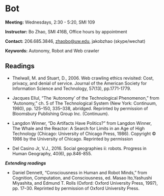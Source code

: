 # Bot

**Meeting:** Wednesdays, 2:30 - 5:20, SMI 109

**Instructor:** Bo Zhao, SMI 416B, Office hours by appointment

**Contact:** 206.685.3846, zhaobo@uw.edu, jakobzhao (skype/wechat)

**Keywords:** Autonomy, Robot and Web crawler

## Readings

* Thelwall, M. and Stuart, D., 2006. Web crawling ethics revisited: Cost, privacy, and denial of service. Journal of the American Society for Information Science and Technology, 57(13), pp.1771-1779.

* Jacques Ellul, “The ‘Autonomy’ of the Technological Phenomenon,” from “Autonomy,” ch. 5 of The Technological System (New York: Continuum, 1980), pp. 125–150, 335–338, abridged. Reprinted by permission of Bloomsbury Publishing Group Inc. (Continuum).

* Langdon Winner, “Do Artifacts Have Politics?” from Langdon Winner, The Whale and the Reactor: A Search for Limits in an Age of High Technology (Chicago: University of Chicago Press, 1986). Copyright © 1986 by the University of Chicago. Reprinted by permission

* Del Casino Jr, V.J., 2016. Social geographies ii: robots. Progress in Human Geography, 40(6), pp.846-855.

***Extending readings***

* Daniel Dennett, “Consciousness in Human and Robot Minds,” from Cognition, Computation, and Consciousness, ed. Masao Ito,Yashushi Miyashita, and Edmund T. Rolls (Oxford: Oxford University Press, 1997), pp. 17–30. Reprinted by permission of Oxford University Press.
